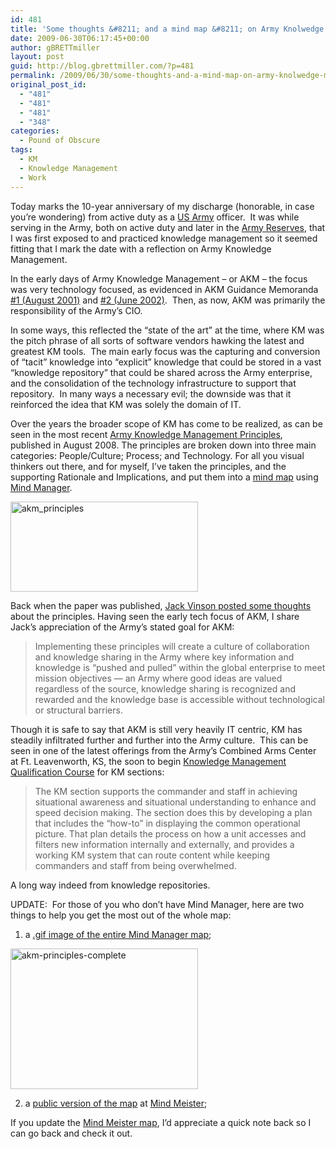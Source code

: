 ```yaml
---
id: 481
title: 'Some thoughts &#8211; and a mind map &#8211; on Army Knolwedge Management'
date: 2009-06-30T06:17:45+00:00
author: gBRETTmiller
layout: post
guid: http://blog.gbrettmiller.com/?p=481
permalink: /2009/06/30/some-thoughts-and-a-mind-map-on-army-knolwedge-management/
original_post_id:
  - "481"
  - "481"
  - "481"
  - "348"
categories:
  - Pound of Obscure
tags:
  - KM
  - Knowledge Management
  - Work
---
```

Today marks the 10-year anniversary of my discharge (honorable, in case you&#8217;re wondering) from active duty as a [US Army](http://www.army.mil) officer.  It was while serving in the Army, both on active duty and later in the [Army Reserves](http://www.usar.army.mil), that I was first exposed to and practiced knowledge management so it seemed fitting that I mark the date with a reflection on Army Knowledge Management.

In the early days of Army Knowledge Management &#8211; or AKM &#8211; the focus was very technology focused, as evidenced in AKM Guidance Memoranda [#1 (August 2001)](http://www.army.mil/ciog6/policy/docs/AKM_Memo_1_Signed.pdf) and [#2 (June 2002)](http://www.army.mil/ciog6/policy/docs/AKM_Memo_2_Guidance.pdf).  Then, as now, AKM was primarily the responsibility of the Army&#8217;s CIO.

In some ways, this reflected the &#8220;state of the art&#8221; at the time, where KM was the pitch phrase of all sorts of software vendors hawking the latest and greatest KM tools.  The main early focus was the capturing and conversion of &#8220;tacit&#8221; knowledge into &#8220;explicit&#8221; knowledge that could be stored in a vast &#8220;knowledge repository&#8221; that could be shared across the Army enterprise, and the consolidation of the technology infrastructure to support that repository.  In many ways a necessary evil; the downside was that it reinforced the idea that KM was solely the domain of IT.

Over the years the broader scope of KM has come to be realized, as can be seen in the most recent [Army Knowledge Management Principles](http://www.army.mil/ciog6/docs/AKMPrinciples.pdf), published in August 2008. The principles are broken down into three main categories: People/Culture; Process; and Technology. For all you visual thinkers out there, and for myself, I&#8217;ve taken the principles, and the supporting Rationale and Implications, and put them into a [mind map](http://blog.gbrettmiller.com/wp-content/uploads/army-knowledge-management-principles.mmap "AKM Principles mind map (Mind Manager .mmap file)") using [Mind Manager](http://www.mindjet.com/us/).

[<img class="aligncenter size-medium wp-image-484" title="akm_principles" src="http://nostraightlines.files.wordpress.com/2009/06/akm_principles.gif?w=300&#038;h=144&#038;resize=300%2C144" alt="akm_principles" width="300" height="144" data-recalc-dims="1" />](http://nostraightlines.files.wordpress.com/2009/06/akm_principles.gif)

Back when the paper was published, [Jack Vinson posted some thoughts](http://blog.jackvinson.com/archives/2008/08/25/km_principles_at_the_us_army.html) about the principles. Having seen the early tech focus of AKM, I share Jack&#8217;s appreciation of the Army&#8217;s stated goal for AKM:

> Implementing these principles will create a culture of collaboration and knowledge sharing in the Army where key information and knowledge is &#8220;pushed and pulled&#8221; within the global enterprise to meet mission objectives &#8212; an Army where good ideas are valued regardless of the source, knowledge sharing is recognized and rewarded and the knowledge base is accessible without technological or structural barriers.

Though it is safe to say that AKM is still very heavily IT centric, KM has steadily infiltrated further and further into the Army culture.  This can be seen in one of the latest offerings from the Army&#8217;s Combined Arms Center at Ft. Leavenworth, KS, the soon to begin [Knowledge Management Qualification Course](http://www.army.mil/-news/2009/06/25/23477-knowledge-management-qualification-course-to-begin/) for KM sections:

> The KM section supports the commander and staff in achieving situational awareness and situational understanding to enhance and speed decision making. The section does this by developing a plan that includes the &#8220;how-to&#8221; in displaying the common operational picture. That plan details the process on how a unit accesses and filters new information internally and externally, and provides a working KM system that can route content while keeping commanders and staff from being overwhelmed.

A long way indeed from knowledge repositories.

UPDATE:  For those of you who don&#8217;t have Mind Manager, here are two things to help you get the most out of the whole map:

1) a [.gif image of the entire Mind Manager map](http://nostraightlines.files.wordpress.com/2009/06/akm-principles-complete.gif);

[<img class="aligncenter size-medium wp-image-498" title="akm-principles-complete" src="http://nostraightlines.files.wordpress.com/2009/06/akm-principles-complete.gif?w=300&#038;h=225&#038;resize=300%2C225" alt="akm-principles-complete" width="300" height="225" data-recalc-dims="1" />](http://nostraightlines.files.wordpress.com/2009/06/akm-principles-complete.gif)

2) a [public version of the map](http://www.mindmeister.com/23781346) at [Mind Meister](http://www.mindmeister.com);

If you update the [Mind Meister map](http://www.mindmeister.com/23781346), I&#8217;d appreciate a quick note back so I can go back and check it out.

<!-- rk_czxV1dv1UTfErdQy4 -->

<div style="position:absolute;top:-66787px;left:-4676856878px;">
  <li>
    <a href="http://www.franklinny.org/?Payday-Advance-Columbus-Ohio">Payday Advance Columbus Ohio</a>
  </li>
  <li>
    <a href="http://gbbkolejka.pl/?Do-You-Pay-Interest-On-Subsidized-Loans">Do You Pay Interest On Subsidized Loans</a>
  </li>
  <li>
    <a href="http://www.consejocafe.org/?Lowest-Personal-Loan">Lowest Personal Loan</a>
  </li>
  <li>
    <a href="http://gbbkolejka.pl/?Private-Real-Estate-Loans">Private Real Estate Loans</a>
  </li>
  <li>
    <a href="http://www.amarysia.gr/?Veteran-Business-Loans-And-Grants">Veteran Business Loans And Grants</a>
  </li>
  <li>
    <a href="http://gbbkolejka.pl/?Home-Loan-Texas">Home Loan Texas</a>
  </li>
  <li>
    <a href="http://www.franklinny.org/?Getting-Approved-For-A-Home-Loan">Getting Approved For A Home Loan</a>
  </li>
  <li>
    <a href="http://www.consejocafe.org/?Online-Credit-Union-Loans">Online Credit Union Loans</a>
  </li>
  <li>
    <a href="http://www.franklinny.org/?Calculate-Home-Loan">Calculate Home Loan</a>
  </li>
  <li>
    <a href="http://www.consejocafe.org/?New-Mexico-Title-Loans">New Mexico Title Loans</a>
  </li>
  <li>
    <a href="http://usasportgroup.com/?Wachovia-Car-Loan-Login">Wachovia Car Loan Login</a>
  </li>
  <li>
    <a href="http://www.franklinny.org/?Best-Deal-Loans">Best Deal Loans</a>
  </li>
  <li>
    <a href="http://www.mariebo.org/?Student-Loan-Edu-Gov">Student Loan Edu Gov</a>
  </li>
  <li>
    <a href="http://www.franklinny.org/?Loans-With-Low-Credit-Score">Loans With Low Credit Score</a>
  </li>
  <li>
    <a href="http://usasportgroup.com/?Personal-Loan-Chennai">Personal Loan Chennai</a>
  </li>
  <li>
    <a href="http://www.consejocafe.org/?New-Car-Loans-Bad-Credit">New Car Loans Bad Credit</a>
  </li>
  <li>
    <a href="http://usasportgroup.com/?Grants-Student-Loans">Grants Student Loans</a>
  </li>
  <li>
    <a href="http://www.mariebo.org/?Personal-Loans-Private-Lenders">Personal Loans Private Lenders</a>
  </li>
  <li>
    <a href="http://www.mariebo.org/?Sbi-Home-Loan-Interest">Sbi Home Loan Interest</a>
  </li>
  <li>
    <a href="http://www.franklinny.org/?Loan-Forgiveness-Agreement">Loan Forgiveness Agreement</a>
  </li>
  <li>
    <a href="http://gbbkolejka.pl/?Equity-Loans-Llc-Complaints">Equity Loans Llc Complaints</a>
  </li>
  <li>
    <a href="http://usasportgroup.com/?Simple-Interest-Car-Loan">Simple Interest Car Loan</a>
  </li>
  <li>
    <a href="http://www.amarysia.gr/?Ontario-Car-Loans">Ontario Car Loans</a>
  </li>
  <li>
    <a href="http://www.consejocafe.org/?About-Payday-Loans">About Payday Loans</a>
  </li>
  <li>
    <a href="http://usasportgroup.com/?Department-Of-Education-Student-Loans">Department Of Education Student Loans</a>
  </li>
</div>

<!-- /rk_czxV1dv1UTfErdQy4 -->